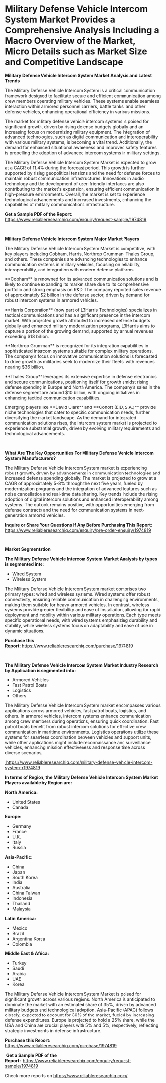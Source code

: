 <p><h1>Military Defense Vehicle Intercom System Market Provides a Comprehensive Analysis Including a Macro Overview of the Market, Micro Details such as Market Size and Competitive Landscape</h1></p><p><strong>Military Defense Vehicle Intercom System Market Analysis and Latest Trends</strong></p>
<p><p>The Military Defense Vehicle Intercom System is a critical communication framework designed to facilitate secure and efficient communication among crew members operating military vehicles. These systems enable seamless interaction within armored personnel carriers, battle tanks, and other defense vehicles, enhancing operational efficiency in various missions.</p><p>The market for military defense vehicle intercom systems is poised for significant growth, driven by rising defense budgets globally and an increasing focus on modernizing military equipment. The integration of advanced technologies, such as digital communication and interoperability with various military systems, is becoming a vital trend. Additionally, the demand for enhanced situational awareness and improved safety features is propelling the adoption of advanced intercom systems in military settings.</p><p>The Military Defense Vehicle Intercom System Market is expected to grow at a CAGR of 11.4% during the forecast period. This growth is further supported by rising geopolitical tensions and the need for defense forces to maintain robust communication infrastructures. Innovations in audio technology and the development of user-friendly interfaces are also contributing to the market's expansion, ensuring efficient communication in high-pressure environments. Overall, the market is set to experience technological advancements and increased investments, enhancing the capabilities of military communications infrastructure.</p></p>
<p><strong>Get a Sample PDF of the Report:&nbsp;</strong> <a href="https://www.reliableresearchiq.com/enquiry/request-sample/1974819?utm_campaign=1087&utm_medium=2&utm_source=Github&utm_content=ia&utm_term=01032025&utm_id=military-defense-vehicle-intercom-system">https://www.reliableresearchiq.com/enquiry/request-sample/1974819</a></p>
<p>&nbsp;</p>
<p><strong>Military Defense Vehicle Intercom System Major Market Players</strong></p>
<p><p>The Military Defense Vehicle Intercom System Market is competitive, with key players including Cobham, Harris, Northrop Grumman, Thales Group, and others. These companies are advancing technologies to enhance communication systems in military vehicles, focusing on reliability, interoperability, and integration with modern defense platforms.</p><p>**Cobham** is renowned for its advanced communication solutions and is likely to continue expanding its market share due to its comprehensive portfolio and strong emphasis on R&D. The company reported sales revenue of approximately $2 billion in the defense sector, driven by demand for robust intercom systems in armored vehicles.</p><p>**Harris Corporation** (now part of L3Harris Technologies) specializes in tactical communications and has a significant presence in the intercom market. With projected growth attributed to increased defense budgets globally and enhanced military modernization programs, L3Harris aims to capture a portion of the growing demand, supported by annual revenues exceeding $18 billion.</p><p>**Northrop Grumman** is recognized for its integration capabilities in sophisticated intercom systems suitable for complex military operations. The company’s focus on innovative communication solutions is forecasted to drive growth as militaries seek to modernize their fleets, with revenues nearing $36 billion.</p><p>**Thales Group** leverages its extensive expertise in defense electronics and secure communications, positioning itself for growth amidst rising defense spending in Europe and North America. The company’s sales in the defense segment are around $10 billion, with ongoing initiatives in enhancing tactical communication capabilities.</p><p>Emerging players like **David Clark** and **Cohort (EID, S.A.)** provide niche technologies that cater to specific communication needs, further diversifying the market landscape. As the demand for integrated communication solutions rises, the intercom system market is projected to experience substantial growth, driven by evolving military requirements and technological advancements.</p></p>
<p>&nbsp;</p>
<p><strong>What Are The Key Opportunities For Military Defense Vehicle Intercom System Manufacturers?</strong></p>
<p><p>The Military Defense Vehicle Intercom System market is experiencing robust growth, driven by advancements in communication technologies and increased defense spending globally. The market is projected to grow at a CAGR of approximately 5-8% through the next five years, fueled by modernization programs and the integration of advanced features such as noise cancellation and real-time data sharing. Key trends include the rising adoption of digital intercom solutions and enhanced interoperability among systems. The outlook remains positive, with opportunities emerging from defense contracts and the need for communication systems in next-generation armored vehicles.</p></p>
<p><strong>Inquire or Share Your Questions If Any Before Purchasing This Report:</strong> <a href="https://www.reliableresearchiq.com/enquiry/pre-order-enquiry/1974819?utm_campaign=1087&utm_medium=2&utm_source=Github&utm_content=ia&utm_term=01032025&utm_id=military-defense-vehicle-intercom-system">https://www.reliableresearchiq.com/enquiry/pre-order-enquiry/1974819</a></p>
<p>&nbsp;</p>
<p><strong>Market Segmentation</strong></p>
<p><strong>The Military Defense Vehicle Intercom System Market Analysis by types is segmented into:</strong></p>
<p><ul><li>Wired System</li><li>Wireless System</li></ul></p>
<p><p>The Military Defense Vehicle Intercom System market comprises two primary types: wired and wireless systems. Wired systems offer robust connectivity, ensuring reliable communication in challenging environments, making them suitable for heavy armored vehicles. In contrast, wireless systems provide greater flexibility and ease of installation, allowing for rapid deployment and mobility within various military operations. Each type meets specific operational needs, with wired systems emphasizing durability and stability, while wireless systems focus on adaptability and ease of use in dynamic situations.</p></p>
<p><strong>Purchase this Report:&nbsp;</strong><a href="https://www.reliableresearchiq.com/purchase/1974819?utm_campaign=1087&utm_medium=2&utm_source=Github&utm_content=ia&utm_term=01032025&utm_id=military-defense-vehicle-intercom-system">https://www.reliableresearchiq.com/purchase/1974819</a></p>
<p>&nbsp;</p>
<p><strong>The Military Defense Vehicle Intercom System Market Industry Research by Application is segmented into:</strong></p>
<p><ul><li>Armored Vehicles</li><li>Fast Patrol Boats</li><li>Logistics</li><li>Others</li></ul></p>
<p><p>The Military Defense Vehicle Intercom System market encompasses various applications across armored vehicles, fast patrol boats, logistics, and others. In armored vehicles, intercom systems enhance communication among crew members during operations, ensuring quick coordination. Fast patrol boats benefit from robust intercom solutions for effective crew communication in maritime environments. Logistics operations utilize these systems for seamless coordination between vehicles and support units, while other applications might include reconnaissance and surveillance vehicles, enhancing mission effectiveness and response time across diverse scenarios.</p></p>
<p><a href="https://www.reliableresearchiq.com/military-defense-vehicle-intercom-system-r1974819?utm_campaign=1087&utm_medium=2&utm_source=Github&utm_content=ia&utm_term=01032025&utm_id=military-defense-vehicle-intercom-system">&nbsp;https://www.reliableresearchiq.com/military-defense-vehicle-intercom-system-r1974819</a></p>
<p><strong>In terms of Region, the Military Defense Vehicle Intercom System Market Players available by Region are:</strong></p>
<p>
    <p> <strong> North America: </strong>
        <ul>
            <li>United States</li>
            <li>Canada</li>
        </ul>
        </p> 
    <p> <strong> Europe: </strong>
        <ul>
            <li>Germany</li>
            <li>France</li>
            <li>U.K.</li>
            <li>Italy</li>
            <li>Russia</li>
        </ul>
        </p> 
    <p> <strong> Asia-Pacific: </strong>
        <ul>
            <li>China</li>
            <li>Japan</li>
            <li>South Korea</li>
            <li>India</li>
            <li>Australia</li>
            <li>China Taiwan</li>
            <li>Indonesia</li>
            <li>Thailand</li>
            <li>Malaysia</li>
        </ul>
        </p> 
    <p> <strong> Latin America: </strong>
        <ul>
            <li>Mexico</li>
            <li>Brazil</li>
            <li>Argentina Korea</li>
            <li>Colombia</li>
        </ul>
        </p> 
    <p> <strong> Middle East & Africa: </strong>
        <ul>
            <li>Turkey</li>
            <li>Saudi</li>
            <li>Arabia</li>
            <li>UAE</li>
            <li>Korea</li>
        </ul>
    </p>
    </p>
<p><p>The Military Defense Vehicle Intercom System Market is poised for significant growth across various regions. North America is anticipated to dominate the market with an estimated share of 35%, driven by advanced military budgets and technological adoption. Asia-Pacific (APAC) follows closely, expected to account for 30% of the market, fueled by increasing defense expenditures. Europe is projected to hold a 25% share, while the USA and China are crucial players with 5% and 5%, respectively, reflecting strategic investments in defense infrastructure.</p></p>
<p><strong>Purchase this Report: </strong><a href="https://www.reliableresearchiq.com/purchase/1974819?utm_campaign=1087&utm_medium=2&utm_source=Github&utm_content=ia&utm_term=01032025&utm_id=military-defense-vehicle-intercom-system">https://www.reliableresearchiq.com/purchase/1974819</a></p>
<p>&nbsp;<strong>Get a Sample PDF of the Report:&nbsp;&nbsp;</strong><a href="https://www.reliableresearchiq.com/enquiry/request-sample/1974819?utm_campaign=1087&utm_medium=2&utm_source=Github&utm_content=ia&utm_term=01032025&utm_id=military-defense-vehicle-intercom-system">https://www.reliableresearchiq.com/enquiry/request-sample/1974819</a></p>
<p><strong></strong></p>
<p>Check more reports on <a href="https://www.reliableresearchiq.com/?utm_campaign=1087&utm_medium=2&utm_source=Github&utm_content=ia&utm_term=01032025&utm_id=military-defense-vehicle-intercom-system">https://www.reliableresearchiq.com/</a></p>